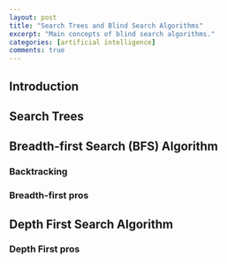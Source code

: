 ```yaml
---
layout: post
title: "Search Trees and Blind Search Algorithms"
excerpt: "Main concepts of blind search algorithms."
categories: [artificial intelligence]
comments: true
---
```


## Introduction



## Search Trees

## Breadth-first Search (BFS) Algorithm

### Backtracking

### Breadth-first pros

## Depth First Search Algorithm

### Depth First pros
